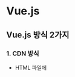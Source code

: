 # Vue.js

## Vue.js 방식 2가지

### 1. CDN 방식

- HTML 파일에 <script> 태그를 추가함으로써 Vue.js를 직접 포함시키는 방법

### 2. NPM 방식

- CLI를 통해 설치하면 node.js도 같이 설치되서 자동으로 사용이 가능

## 개발 환경을 설정하고 관리하기 위한 도구

### 1. CLI

-  Vue.js 프로젝트를 생성하고 구성하기 위한 공식 커맨드 라인 인터페이스로 node.js와 같이 사용

-  프로젝트의 초기 설정, 개발, 빌드 및 배포 과정을 단순화함

  #### 1.1 설치 명령어

  ##### 1) npm의 경우
>npm install -g @vue/cli

  ##### 2) yarn의 경우
>yarn global add @vue/cli

### 2. Vite

- Vue CLI를 대체하기 위한 툴로 내 로컬에서만 사용 가능

- Vue.js를 포함한 여러 프론트엔드 프레임워크와 함께 사용

- 빠른 콜드 스타트, 즉각적인 모듈 리로딩, 그리고 빌드 최적화를 제공하여 개발자의 생산성을 높여줌

  #### 1.1 Vite 기반의 Vue 프로젝트 생성
  >$ npm create vite@latest

## node_modules 안에 vue 패키지 존재(따로 설치한 vue도 이 안에 존재)

- 다른 패키지 설치 시 package_json dependencies, devDependencies에 추가

## vue component

- template(html), script(js), style(css) 총 3종류

## setup() 함수

- Vue3의 Composition API에서 사용되는 함수

   1. component 내부에서 사용
   2. component 데이터, 메서드 등을 정의하고 반환하는 역할
   3. 함수는 component가 생성될 때 호출되며, 컴포넌트의 초기화 작업을 수행

## Const

- 상수를 선언할 때 사용
  
  1. 한 번 할당된 값 변경 불가능
  2. 한 번 값을 할당하면 그 후에는 재할당 불가능
  3. 블록 범위로 제한
  4. 변수로 선언되고 초기화 되지 않으면 오류 발생
ex)
Const number = 3.14
number = 3; // error 발생 why? 상수라 재할당이 불가능하기 때문

## let

- 변수를 선언할 때 사용
  
  1. 변수의 값 변경 가능
  2. 블록 범위로 제한
  3. 변수가 선언되고 초기화 하지 않으면 undefined 설정됨
  ex)
 ```javascript
        let count = 0;
        count = 1; // 가능
````

## Var

- 재사용 가능
